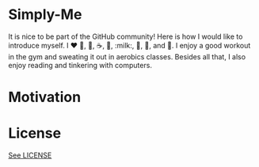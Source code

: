 # Simply-Me

It is nice to be part of the GitHub community!
Here is how I would like to introduce myself. 
I :heart: :egg:, :ice_cream:, :coffee:, :tea:, :milk:, :cake:, :chocolate_bar:, and :cheese:.
I enjoy a good workout in the gym and sweating it out in aerobics classes.
Besides all that, I also enjoy reading and tinkering with computers.

# Motivation

# License

[See LICENSE](https://github.com/CookiesNCream/Simply-Me/blob/master/LICENSE.md)
